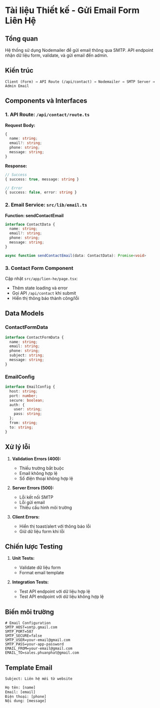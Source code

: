 # Tài liệu Thiết kế - Gửi Email Form Liên Hệ

## Tổng quan

Hệ thống sử dụng Nodemailer để gửi email thông qua SMTP. API endpoint nhận dữ liệu form, validate, và gửi email đến admin.

## Kiến trúc

```
Client (Form) → API Route (/api/contact) → Nodemailer → SMTP Server → Admin Email
```

## Components và Interfaces

### 1. API Route: `/api/contact/route.ts`

**Request Body:**
```typescript
{
  name: string;
  email?: string;
  phone: string;
  message: string;
}
```

**Response:**
```typescript
// Success
{ success: true, message: string }

// Error
{ success: false, error: string }
```

### 2. Email Service: `src/lib/email.ts`

**Function: sendContactEmail**
```typescript
interface ContactData {
  name: string;
  email?: string;
  phone: string;
  message: string;
}

async function sendContactEmail(data: ContactData): Promise<void>
```

### 3. Contact Form Component

Cập nhật `src/app/lien-he/page.tsx`:
- Thêm state loading và error
- Gọi API `/api/contact` khi submit
- Hiển thị thông báo thành công/lỗi

## Data Models

### ContactFormData
```typescript
interface ContactFormData {
  name: string;
  email: string;
  phone: string;
  subject: string;
  message: string;
}
```

### EmailConfig
```typescript
interface EmailConfig {
  host: string;
  port: number;
  secure: boolean;
  auth: {
    user: string;
    pass: string;
  };
  from: string;
  to: string;
}
```

## Xử lý lỗi

1. **Validation Errors (400):**
   - Thiếu trường bắt buộc
   - Email không hợp lệ
   - Số điện thoại không hợp lệ

2. **Server Errors (500):**
   - Lỗi kết nối SMTP
   - Lỗi gửi email
   - Thiếu cấu hình môi trường

3. **Client Errors:**
   - Hiển thị toast/alert với thông báo lỗi
   - Giữ dữ liệu form khi lỗi

## Chiến lược Testing

1. **Unit Tests:**
   - Validate dữ liệu form
   - Format email template

2. **Integration Tests:**
   - Test API endpoint với dữ liệu hợp lệ
   - Test API endpoint với dữ liệu không hợp lệ

## Biến môi trường

```env
# Email Configuration
SMTP_HOST=smtp.gmail.com
SMTP_PORT=587
SMTP_SECURE=false
SMTP_USER=your-email@gmail.com
SMTP_PASS=your-app-password
EMAIL_FROM=your-email@gmail.com
EMAIL_TO=sales.phuanphat@gmail.com
```

## Template Email

```html
Subject: Liên hệ mới từ website

Họ tên: [name]
Email: [email]
Điện thoại: [phone]
Nội dung: [message]
```
